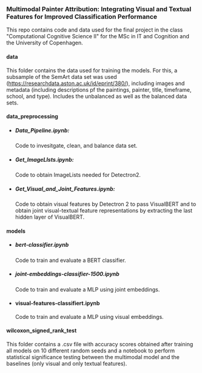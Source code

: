 ### Multimodal Painter Attribution: Integrating Visual and Textual Features for Improved Classification Performance 

This repo contains code and data used for the final project in the class "Computational Cognitive Science II" for the MSc in IT and Cognition and the University of Copenhagen. 

#### data
This folder contains the data used for training the models. For this, a subsample of the SemArt data set was used (https://researchdata.aston.ac.uk/id/eprint/380/), including images and metadata (including descriptions pf the paintings, painter, title, timeframe, school, and type). Includes the unbalanced as well as the balanced data sets. 

#### data_preprocessing

- ##### Data_Pipeline.ipynb:
  Code to invesitgate, clean, and balance data set.
- ##### Get_ImageLIsts.ipynb:
  Code to obtain ImageLists needed for Detectron2.
- ##### Get_Visual_and_Joint_Features.ipynb:
  Code to obtain visual features by Detectron 2 to pass VisualBERT and to obtain joint visual-textual feature representations by extracting the last hidden layer of VisualBERT.

#### models 

- ##### bert-classifier.ipynb
  Code to train and evaluate a BERT classifier.
- ##### joint-embeddings-classifier-1500.ipynb
  Code to train and evaluate a MLP using joint embeddings.
- #### visual-features-classifiert.ipynb
  Code to train and evaluate a MLP using visual embeddings.


#### wilcoxon_signed_rank_test
This folder contains a .csv file with accuracy scores obtained after training all models on 10 different random seeds and a notebook to perform statistical significance testing between the multimodal model and the baselines (only visual and only textual features).
